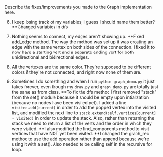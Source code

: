 Describe the fixes/improvements you made to the Graph implementation here.

6. I keep losing track of my variables, I guess I should name them better?
**Changed variables in dfs

1. Nothing seems to connect, my edges aren't showing up.
**Fixed add_edge method. The way the method was set up it was creating an edge with the same vertex on both sides of the connection. I fixed it to now have a starting vert and a separate ending vert for both unidirectional and bidirectional edges.

2. All the vertexes are the same color.  They're supposed to be different colors
if they're not connected, and right now none of them are.
3. Sometimes I do something and when I run `python graph_demo.py` it just takes
forever, even though my `draw.py` and `graph_demo.py` are totally just the same
as from class.
**To fix the dfs method I first removed "stack" from the set() module because it should be empty upon intialization (because no nodes have been visited yet). I added a line `visited.add(current)` in order to add the popped vertex into the visited list, and modified the next line to `stack.extend(self.vertices[current] - visited)` in order to update the stack. Also, rather than returning the stack we need to return a list of the verts and the order in which they were visited.
**I also modified the find_components method to visit vertices that have NOT yet been visited.
**I changed the graph_rec method to use the add operation rather than append because we're using it with a set(). Also needed to be calling self in the recursive for loop.